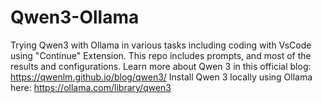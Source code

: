 # Qwen3-Ollama
Trying Qwen3 with Ollama in various tasks including coding with VsCode using "Continue" Extension. This repo includes prompts, and most of the results and configurations.
Learn more about Qwen 3 in this official blog: https://qwenlm.github.io/blog/qwen3/
Install Qwen 3 locally using Ollama here: https://ollama.com/library/qwen3
